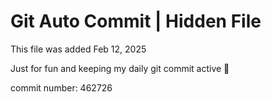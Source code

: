 # Git Auto Commit | Hidden File

This file was added Feb 12, 2025

Just for fun and keeping my daily git commit active 🤪

commit number: 462726
